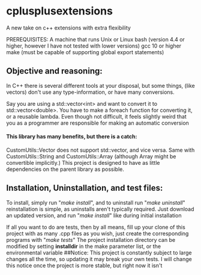 # cplusplusextensions
A new take on c++ extensions with extra flexibility

PREREQUISITES:
A machine that runs Unix or Linux
bash (version 4.4 or higher, however I have not tested with lower versions)
gcc 10 or higher
make (must be capable of supporting global export statements)

## Objective and reasoning:
In C++ there is several different tools at your disposal, but some things,
(like vectors) don't use any type-information, or have many conversions.

Say you are using a std::vector&lt;int&gt; and want to convert it to
std::vector&lt;double&gt;. You have to make a foreach function for converting it,
or a reusable lambda. Even though not difficult, it feels slightly weird that
you as a programmer are responsible for making an automatic conversion

#### This library has many benefits, but there is a catch:
CustomUtils::Vector does not support std::vector, and vice versa. Same with
CustomUtils::String and CustomUtils::Array (although Array might be convertible implicitly.)
This project is designed to have as little dependencies on the parent library as possible.

## Installation, Uninstallation, and test files:
To install, simply run "<i>make install</i>", and to uninstall run "<i>make uninstall</i>"
reinstallation is simple, as uninstalls aren't typically required. 
Just download an updated version, and run "<i>make install</i>" like during initial installation

If all you want to do are tests, then by all means, fill up your clone of this project with
as many .cpp files as you wish, just create the corresponding programs with "<i>make tests</i>"
The project installation directory can be modified by setting <b>installdir</b> in the make parameter list,
or the environmental variable
##Notice:
This project is constantly subject to large changes all the time, so updating it may break your own tests.
I will change this notice once the project is more stable, but right now it isn't
